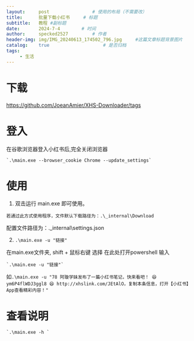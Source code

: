 ```yaml
---
layout:     post   			    # 使用的布局（不需要改）
title:      批量下载小红书		# 标题 
subtitle:   教程 #副标题
date:       2024-7-4		# 时间
author:     specked2527			# 作者
header-img: img/IMG_20240613_174502_796.jpg 	#这篇文章标题背景图片
catalog:    true 				    # 是否归档
tags:		
     - 生活		   
--- 
```



# 下载
https://github.com/JoeanAmier/XHS-Downloader/tags

# 登入
在谷歌浏览器登入小红书后,完全关闭浏览器
```
`.\main.exe --browser_cookie Chrome --update_settings`
```
# 使用
1. 双击运行 main.exe 即可使用。
```
若通过此方式使用程序，文件默认下载路径为：.\_internal\Download
```
配置文件路径为：.\_internal\settings.json

2. `.\main.exe -u "链接"`

在main.exe文件夹, shift + 鼠标右键 选择 在此处打开powershell
输入
```
`.\main.exe -u "链接"`
```
 如`.\main.exe -u "78 阿璇学妹发布了一篇小红书笔记，快来看吧！ 😆 ym6P4flWDJ3ggl8 😆 http://xhslink.com/JEtAlO，复制本条信息，打开【小红书】App查看精彩内容！"`

# 查看说明
```
`.\main.exe -h `
```


